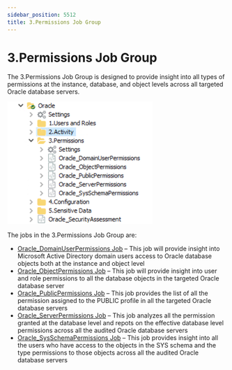 ```yaml
---
sidebar_position: 5512
title: 3.Permissions Job Group
---
```


# 3.Permissions Job Group

The 3.Permissions Job Group is designed to provide insight into all types of permissions at the instance, database, and object levels across all targeted Oracle database servers.

![Permissions Job Group](../../../../../../../../static/images/AccessAnalyzer_12.0/Content/Resources/Images/EnterpriseAuditor/Solutions/Databases/Oracle/JobGroup33.png "Permissions Job Group")

The jobs in the 3.Permissions Job Group are:

* [Oracle\_DomainUserPermissions Job](Oracle_DomainUserPermissions "Oracle_DomainUserPermissions Job") – This job will provide insight into Microsoft Active Directory domain users access to Oracle database objects both at the instance and object level
* [Oracle\_ObjectPermissions Job](Oracle_ObjectPermissions "Oracle_ObjectPermissions Job") – This job will provide insight into user and role permissions to all the database objects in the targeted Oracle database server
* [Oracle\_PublicPermissions Job](Oracle_PublicPermissions "Oracle_PublicPermissions Job") – This job provides the list of all the permission assigned to the PUBLIC profile in all the targeted Oracle database servers
* [Oracle\_ServerPermissions Job](Oracle_ServerPermissions "Oracle_ServerPermissions Job") – This job analyzes all the permission granted at the database level and repots on the effective database level permissions across all the audited Oracle database servers
* [Oracle\_SysSchemaPermissions Job](Oracle_SysSchemaPermissions "Oracle_SysSchemaPermissions Job") – This job provides insight into all the users who have access to the objects in the SYS schema and the type permissions to those objects across all the audited Oracle database servers